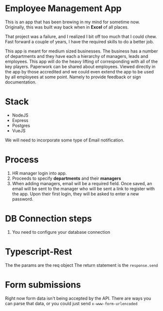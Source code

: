 # Employee Management App

This is an app that has been brewing in my mind for sometime now. Originally, this was built way back when in **Excel** of all places.

That project was a failure, and I realized I bit off too much that I could chew. Fast forward a couple of years, I have the required skills to do a better job.

This app is meant for medium sized businesses. The business has a number of departments and they have each a hierarchy of managers, leads and employees. This app will do the heavy lifting of corresponding with all of the key players. Paperwork can be shared about employees. Viewed directly in the app by those accredited and we could even extend the app to be used by all employees at some point. Namely to provide feedback or sign documentation.

# Stack

- NodeJS
- Express
- Postgres
- VueJS

We will need to incorporate some type of Email notification.

# Process

1. HR manager login into app.
2. Proceeds to specify **departments** and their **managers**
3. When adding managers, email will be a required field. Once saved, an email will be sent to the manager who will be sent a link to register with the app. Upon their first login, they will be asked to enter a new password.

# DB Connection steps

1. You need to configure your database connection

# Typescript-Rest

The the params are the req object
The return statement is the `response.send`

# Form submissions

Right now form data isn't being accepted by the API. There are ways you can parse that data, or you could just send `x-www-form-urlencoded`
